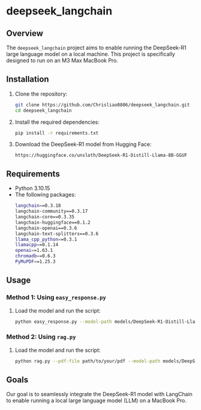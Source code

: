 # deepseek_langchain
## Overview

The `deepseek_langchain` project aims to enable running the DeepSeek-R1 large language model on a local machine. This project is specifically designed to run on an M3 Max MacBook Pro.

## Installation

1. Clone the repository:
    ```sh
    git clone https://github.com/Chrisliao0806/deepseek_langchain.git
    cd deepseek_langchain
    ```

2. Install the required dependencies:
    ```sh
    pip install -r requirements.txt
    ```

3. Download the DeepSeek-R1 model from Hugging Face:
    ```
    https://huggingface.co/unsloth/DeepSeek-R1-Distill-Llama-8B-GGUF
    ```

## Requirements

- Python 3.10.15
- The following packages:
    ```sh
    langchain==0.3.18
    langchain-community==0.3.17
    langchain-core==0.3.35
    langchain-huggingface==0.1.2
    langchain-openai==0.3.6
    langchain-text-splitters==0.3.6
    llama_cpp_python==0.3.1
    llamacpp==0.1.14
    openai==1.63.1
    chromadb==0.6.3
    PyMuPDF==1.25.3
    ```

## Usage

### Method 1: Using `easy_response.py`

1. Load the model and run the script:
    ```sh
    python easy_response.py --model-path models/DeepSeek-R1-Distill-Llama-8B-Q4_K_M.gguf --question "Your input text here"
    ```

### Method 2: Using `rag.py`

1. Load the model and run the script:
    ```sh
    python rag.py --pdf-file path/to/your/pdf --model-path models/DeepSeek-R1-Distill-Llama-8B-Q4_K_M.gguf --chunk-size 100 --chunk-overlap 5 --model-name sentence-transformers/all-MiniLM-L6-v2 --gpu-usage mps
    ```

## Goals

Our goal is to seamlessly integrate the DeepSeek-R1 model with LangChain to enable running a local large language model (LLM) on a MacBook Pro.
